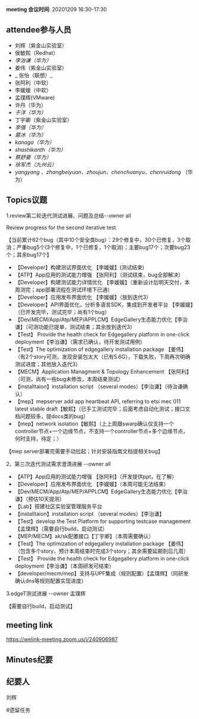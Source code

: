 **meeting 会议时间**: 20201209 16:30-17:30

## attendee参与人员
- 刘辉（紫金山实验室）
- 侯敏熙（Redhat）
-  _李治谦（华为）_ 
- 姜伟（紫金山实验室）
- _ 张怡（联想）_ 
- 张阿利（中软）
- 李媛媛（中软）
- 孟璞辉(VMware) 
- 许丹（华为）
-  _于洋（华为）_  
- 丁宇卿（紫金山实验室）
-  _李强（华为）_ 
-  _扈冰（华为）_ 
-    _kanaga（华为）_  
-  _shashikanth（华为）_ 
-  _蔡舒豪（华为）_ 
-  _徐军杰（九州云）_ 
- _yangyang 、zhangbeiyuan、zhoujun、chenchuanyu、chenruidong_ （华为）

## Topics议题

1.review第二轮迭代测试进展、问题及总结--owner all

Review progress for the second iterative test.

【当前累计62个bug（其中10个安全类bug）：29个修复中，30个已修复，3个取消；严重bug5个(3个修复中，1个已修复，1个取消)；主要bug17个；次要bug23个；其余bug17个】


- 【Developer】构建测试界面优化 【李媛媛】(测试结束)
- 【ATP】App应用的测试能力增强 【张阿利】（测试结束，bug全部解决）
- 【Developer】构建测试能力详情优化 【李媛媛】（重新设计后明天交付，本周测完；app部署流程在测试环境下已通）
- 【Developer】应用发布界面优化 【李媛媛】（放到迭代3）
- 【Developer】API界面优化，分析多语言SDK，集成到开发者平台 【李媛媛】（已开发完毕，测试完毕；尚有1个bug）
- 【Dev/MECM/App/Atp/MEP/APPLCM】EdgeGallery生态能力优化【李治谦】（可测功能已提单，测试结束；其余放到迭代3）
- 【Test】 Provide the health check for Edgegallery platform in one-click deployment【李治谦】（需求已确认，待开发测试用例）
- 【Test】The optimization of edgegallery installation package 【姜伟】（有2个story可测，发现安装包太大（已有5.6G），下载失败，下周再次明确测试进度；其他放入迭代3）
- 【MECM】Application Managment & Topology Enhancement 【张阿利】（可测，尚有一些bug未修改，本周结束测试）
- 【installtaion】installation script （several modes）【李治谦】（待治谦确认）
- 【mep】mepserver add app heartbeat API, referring to etsi mec 011 latest stable draft【敏熙】（已手工测试完毕；后面考虑自动化测试；接口文档问题较多，提docs类的bug）
- 【mep】network isolation【敏熙】（上上周跟swarp确认仅支持一个controller节点+一个边缘节点，不支持一个controller节点+多个边缘节点，何时支持，待定；）

【mep server部署完需要手动拉起；针对安装指南文档提相关bug】


2、第三次迭代测试需求澄清进展 --owner all


- 【ATP】App应用的测试能力增强 【张阿利】（开发提供ppt，在了解）
- 【Developer】应用发布界面优化 【李媛媛】（本周可能无法结束）
- 【Dev/MECM/App/Atp/MEP/APPLCM】EdgeGallery生态能力优化【李治谦】（预估10天提测）
- 【Lab】搭建社区实验室管理服务平台
- 【installtaion】installation script （several modes）【李治谦】
- 【Test】develop the Test Platform for supporting testcase management【孟璞辉】（需要自行build，启动测试）
- 【MEP/MECM】ak/sk配置接口【丁宇卿】（本周需要确认）
- 【Test】The optimization of edgegallery installation package 【姜伟】（包含多个story，预计本周结束时完成3个story；其余需要延期到后几周）
- 【Test】 Provide the health check for Edgegallery platform in one-click deployment【李治谦】（本周研发可结束）
- 【developer/mecm/mep】支持与UPF集成（规则配置）【孟璞辉】（同研发确认dns等规则配置实现进度）


3.edgeT测试进展 --owner 孟璞辉

【需要自行build，启动测试】

## meeting link
https://welink-meeting.zoom.us/j/240906987

## Minutes纪要
## 纪要人
刘辉

#遗留任务
